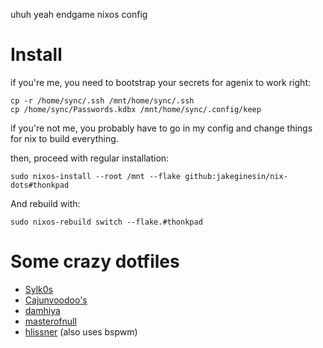 uhuh yeah endgame nixos config

# Install
if you're me, you need to bootstrap your secrets for agenix to work right:
```
cp -r /home/sync/.ssh /mnt/home/sync/.ssh
cp /home/sync/Passwords.kdbx /mnt/home/sync/.config/keep
```
if you're not me, you probably have to go in my config and change things for nix to build everything. 

then, proceed with regular installation:
```
sudo nixos-install --root /mnt --flake github:jakeginesin/nix-dots#thonkpad
```
And rebuild with:
```
sudo nixos-rebuild switch --flake.#thonkpad
```

# Some crazy dotfiles
- [Sylk0s](https://github.com/sylk0s/dotfiles)
- [Cajunvoodoo's](https://github.com/Cajunvoodoo/dotfiles)
- [damhiya](https://github.com/damhiya)
- [masterofnull](https://github.com/MasterofNull/nixos)
- [hlissner](https://github.com/hlissner/dotfiles) (also uses bspwm)
